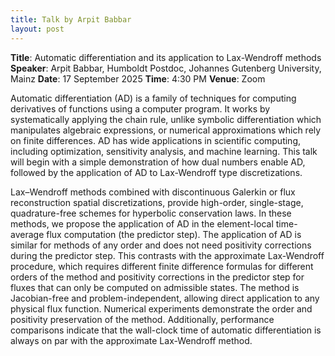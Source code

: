 ```yaml
---
title: Talk by Arpit Babbar
layout: post
---
```


**Title**: Automatic differentiation and its application to Lax-Wendroff methods
**Speaker**: Arpit Babbar, Humboldt Postdoc, Johannes Gutenberg University, Mainz
**Date**: 17 September 2025
**Time**: 4:30 PM
**Venue**: Zoom

Automatic differentiation (AD) is a family of techniques for computing derivatives of functions using a computer program. It works by systematically applying the chain rule, unlike symbolic differentiation which manipulates algebraic expressions, or numerical approximations which rely on finite differences. AD has wide applications in scientific computing, including optimization, sensitivity analysis, and machine learning. This talk will begin with a simple demonstration of how dual numbers enable AD, followed by the application of AD to Lax-Wendroff type discretizations.

Lax–Wendroff methods combined with discontinuous Galerkin or flux reconstruction spatial discretizations, provide high-order, single-stage, quadrature-free schemes for hyperbolic conservation laws. In these methods, we propose the application of AD in the element-local time-average flux computation (the predictor step). The application of AD is similar for methods of any order and does not need positivity corrections during the predictor step. This contrasts with the approximate Lax-Wendroff procedure, which requires different finite difference formulas for different orders of the method and positivity corrections in the predictor step for fluxes that can only be computed on admissible states. The method is Jacobian-free and problem-independent, allowing direct application to any physical flux function. Numerical experiments demonstrate the order and positivity preservation of the method. Additionally, performance comparisons indicate that the wall-clock time of automatic differentiation is always on par with the approximate Lax-Wendroff method.
